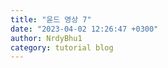 ```yaml
---
title: "윤드 영상 7"
date: "2023-04-02 12:26:47 +0300"
author: NrdyBhu1
category: tutorial blog
---
```

